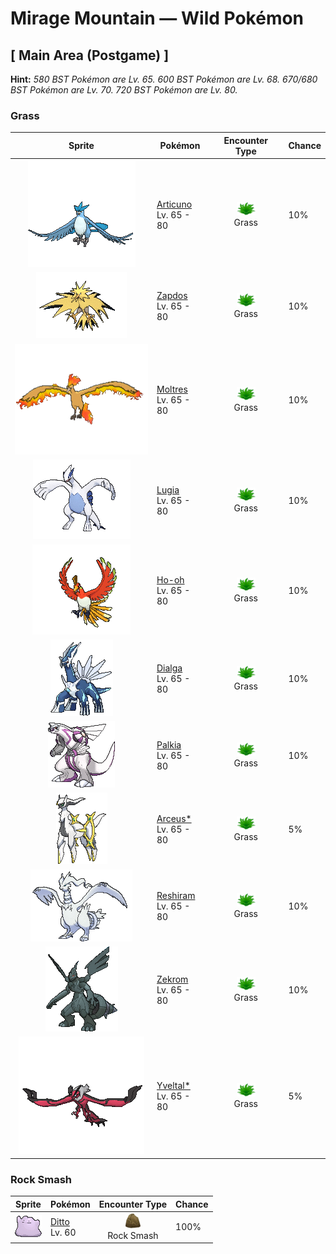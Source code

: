 # Mirage Mountain — Wild Pokémon

## [ Main Area (Postgame) ]

**Hint:** <i>580 BST Pokémon are Lv. 65. 600 BST Pokémon are Lv. 68. 670/680 BST Pokémon are Lv. 70. 720 BST Pokémon are Lv. 80.</i>

### Grass

| Sprite | Pokémon | Encounter Type | Chance |
|:------:|---------|:--------------:|--------|
| ![Articuno](../../assets/sprites/articuno/front.gif "Articuno: Articuno is a legendary bird Pokémon that can control ice. The flapping of its wings chills the air. As a result, it is said that when this Pokémon flies, snow will fall.") | [Articuno](../../pokemon/articuno.md/)<br>Lv. 65 - 80 | ![Grass](../../assets/encounter_types/grass.png "Grass")<br>Grass | 10% |
| ![Zapdos](../../assets/sprites/zapdos/front.gif "Zapdos: Zapdos is a legendary bird Pokémon that has the ability to control electricity. It usually lives in thunderclouds. The Pokémon gains power if it is stricken by lightning bolts.") | [Zapdos](../../pokemon/zapdos.md/)<br>Lv. 65 - 80 | ![Grass](../../assets/encounter_types/grass.png "Grass")<br>Grass | 10% |
| ![Moltres](../../assets/sprites/moltres/front.gif "Moltres: Moltres is a legendary bird Pokémon that has the ability to control fire. If this Pokémon is injured, it is said to dip its body in the molten magma of a volcano to burn and heal itself.") | [Moltres](../../pokemon/moltres.md/)<br>Lv. 65 - 80 | ![Grass](../../assets/encounter_types/grass.png "Grass")<br>Grass | 10% |
| ![Lugia](../../assets/sprites/lugia/front.gif "Lugia: Lugia’s wings pack devastating power—a light fluttering of its wings can blow apart regular houses. As a result, this Pokémon chooses to live out of sight deep under the sea.") | [Lugia](../../pokemon/lugia.md/)<br>Lv. 65 - 80 | ![Grass](../../assets/encounter_types/grass.png "Grass")<br>Grass | 10% |
| ![Ho-oh](../../assets/sprites/ho-oh/front.gif "Ho-oh: Ho-Oh’s feathers glow in seven colors depending on the angle at which they are struck by light. These feathers are said to bring happiness to the bearers. This Pokémon is said to live at the foot of a rainbow.") | [Ho-oh](../../pokemon/ho-oh.md/)<br>Lv. 65 - 80 | ![Grass](../../assets/encounter_types/grass.png "Grass")<br>Grass | 10% |
| ![Dialga](../../assets/sprites/dialga/front.gif "Dialga: It has the power to control time. It appears in Sinnoh-region myths as an ancient deity.") | [Dialga](../../pokemon/dialga.md/)<br>Lv. 65 - 80 | ![Grass](../../assets/encounter_types/grass.png "Grass")<br>Grass | 10% |
| ![Palkia](../../assets/sprites/palkia/front.gif "Palkia: It has the ability to distort space. It is described as a deity in Sinnoh-region mythology.") | [Palkia](../../pokemon/palkia.md/)<br>Lv. 65 - 80 | ![Grass](../../assets/encounter_types/grass.png "Grass")<br>Grass | 10% |
| ![Arceus*](../../assets/sprites/arceus/front.gif "Arceus*: It is told in mythology that this Pokémon was born before the universe even existed.") | [Arceus*](../../pokemon/arceus.md/)<br>Lv. 65 - 80 | ![Grass](../../assets/encounter_types/grass.png "Grass")<br>Grass | 5% |
| ![Reshiram](../../assets/sprites/reshiram/front.gif "Reshiram: When Reshiram’s tail flares, the heat energy moves the atmosphere and changes the world’s weather.") | [Reshiram](../../pokemon/reshiram.md/)<br>Lv. 65 - 80 | ![Grass](../../assets/encounter_types/grass.png "Grass")<br>Grass | 10% |
| ![Zekrom](../../assets/sprites/zekrom/front.gif "Zekrom: Concealing itself in lightning clouds, it flies throughout the Unova region. It creates electricity in its tail.") | [Zekrom](../../pokemon/zekrom.md/)<br>Lv. 65 - 80 | ![Grass](../../assets/encounter_types/grass.png "Grass")<br>Grass | 10% |
| ![Yveltal*](../../assets/sprites/yveltal/front.gif "Yveltal*: When its life comes to an end, it absorbs the life energy of every living thing and turns into a cocoon once more.") | [Yveltal*](../../pokemon/yveltal.md/)<br>Lv. 65 - 80 | ![Grass](../../assets/encounter_types/grass.png "Grass")<br>Grass | 5% |

### Rock Smash

| Sprite | Pokémon | Encounter Type | Chance |
|:------:|---------|:--------------:|--------|
| ![Ditto](../../assets/sprites/ditto/front.gif "Ditto: Ditto rearranges its cell structure to transform itself into other shapes. However, if it tries to transform itself into something by relying on its memory, this Pokémon manages to get details wrong.") | [Ditto](../../pokemon/ditto.md/)<br>Lv. 60 | ![Rock Smash](../../assets/encounter_types/rock_smash.png "Rock Smash")<br>Rock Smash | 100% |

